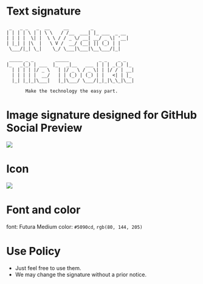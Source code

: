 # Text signature
```
 _   _ _   _  __     __        _             
| | | | \ | | \ \   / /__  ___| |_ ___  _ __ 
| | | |  \| |  \ \ / / _ \/ __| __/ _ \| '__|
| |_| | |\  |   \ V /  __/ (__| || (_) | |   
 \___/|_| \_|    \_/ \___|\___|\__\___/|_|   
                                             
 _____ _ _        _____           _ _    _ _   
|_   _(_) | ___  |_   _|__   ___ | | | _(_) |_ 
  | | | | |/ _ \   | |/ _ \ / _ \| | |/ / | __|
  | | | | |  __/   | | (_) | (_) | |   <| | |_ 
  |_| |_|_|\___|   |_|\___/ \___/|_|_|\_\_|\__|

       Make the technology the easy part.
```
# Image signature designed for GitHub Social Preview
![](https://un-vector-tile-toolkit.github.io/signature/logo.png)

# Icon
![](https://un-vector-tile-toolkit.github.io/signature/icon.png)

# Font and color
font: Futura Medium
color: `#5090cd`, `rgb(80, 144, 205)`

# Use Policy
- Just feel free to use them.
- We may change the signature without a prior notice.
